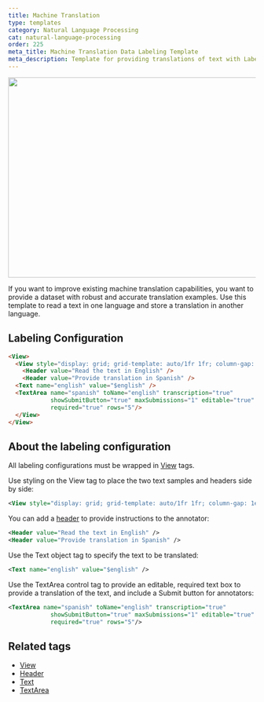 ```yaml
---
title: Machine Translation
type: templates
category: Natural Language Processing
cat: natural-language-processing
order: 225
meta_title: Machine Translation Data Labeling Template
meta_description: Template for providing translations of text with Label Studio for your machine learning and data science projects.
---
```


<img src="/images/templates/machine-translation.png" alt="" class="gif-border" width="552px" height="408px" />

If you want to improve existing machine translation capabilities, you want to provide a dataset with robust and accurate translation examples. Use this template to read a text in one language and store a translation in another language.

<!--Removing preview due to outdated LSF-->

## Labeling Configuration

```html
<View>
  <View style="display: grid; grid-template: auto/1fr 1fr; column-gap: 1em">
    <Header value="Read the text in English" />
    <Header value="Provide translation in Spanish" />
  <Text name="english" value="$english" />
  <TextArea name="spanish" toName="english" transcription="true" 
            showSubmitButton="true" maxSubmissions="1" editable="true"
            required="true" rows="5"/>
  </View>
</View>
```

## About the labeling configuration

All labeling configurations must be wrapped in [View](/tags/view.html) tags.

Use styling on the View tag to place the two text samples and headers side by side:
```xml
<View style="display: grid; grid-template: auto/1fr 1fr; column-gap: 1em">
```

You can add a [header](/tags/header.html) to provide instructions to the annotator:
```xml
<Header value="Read the text in English" />
<Header value="Provide translation in Spanish" />
```

Use the Text object tag to specify the text to be translated:
```xml
<Text name="english" value="$english" />
```
  
Use the TextArea control tag to provide an editable, required text box to provide a translation of the text, and include a Submit button for annotators:
```xml
<TextArea name="spanish" toName="english" transcription="true" 
            showSubmitButton="true" maxSubmissions="1" editable="true"
            required="true" rows="5"/>
```

## Related tags

- [View](/tags/view.html)
- [Header](/tags/header.html)
- [Text](/tags/text.html)
- [TextArea](/tags/textarea.html)
